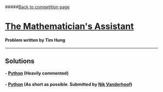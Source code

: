 #####[Back to competition page](../README.md)

# [The Mathematician's Assistant](./problem.pdf)
#### Problem written by Tim Hung

--------
## Solutions

#### - [Python](./tim1.py/) (Heavily commented)
#### - [Python](./nik1.py/) (As short as possible. Submitted by [Nik Vanderhoof](https://github.com/nvander1/))

